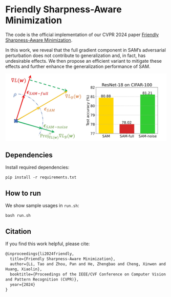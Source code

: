 # Friendly Sharpness-Aware Minimization

The code is the official implementation of our CVPR 2024 paper 
[Friendly Sharpness-Aware Minimization](https://arxiv.org/html/2403.12350v1).

In this work, we reveal that the full gradient component in SAM’s adversarial perturbation does not contribute to generalization and, in fact, has undesirable effects. We then propose an efficient variant to mitigate these effects and further enhance the generalization performance of SAM.

![Illustration of F-SAM](fsam.png)

## Dependencies

Install required dependencies:

```
pip install -r requirements.txt
```

## How to run

We show sample usages in `run.sh`:

```
bash run.sh
```


## Citation
If you find this work helpful, please cite:
```
@inproceedings{li2024friendly,
  title={Friendly Sharpness-Aware Minimization},
  author={Li, Tao and Zhou, Pan and He, Zhengbao and Cheng, Xinwen and Huang, Xiaolin},
  booktitle={Proceedings of the IEEE/CVF Conference on Computer Vision and Pattern Recognition (CVPR)},
  year={2024}
}
```
